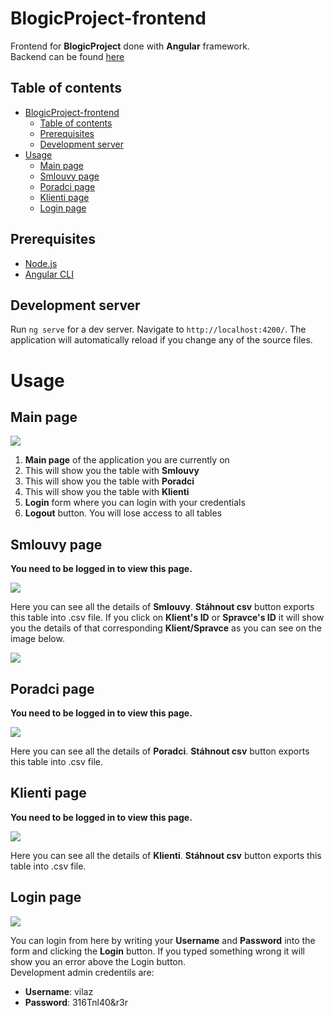 # BlogicProject-frontend
Frontend for **BlogicProject** done with **Angular** framework.  
Backend can be found [here](https://github.com/V1laZ/BlogicProject-backend)

## Table of contents
- [BlogicProject-frontend](#blogicproject-frontend)
  - [Table of contents](#table-of-contents)
  - [Prerequisites](#prerequisites)
  - [Development server](#development-server)
- [Usage](#usage)
  - [Main page](#main-page)
  - [Smlouvy page](#smlouvy-page)
  - [Poradci page](#poradci-page)
  - [Klienti page](#klienti-page)
  - [Login page](#login-page)

## Prerequisites
- [Node.js](https://nodejs.org/en/)
- [Angular CLI](https://github.com/angular/angular-cli)

## Development server

Run `ng serve` for a dev server. Navigate to `http://localhost:4200/`. The application will automatically reload if you change any of the source files.

# Usage
## Main page
![](https://i.imgur.com/c41m9uk.png)
1. **Main page** of the application you are currently on 
2. This will show you the table with **Smlouvy**
3. This will show you the table with **Poradci**
4. This will show you the table with **Klienti**
5. **Login** form where you can login with your credentials
6. **Logout** button. You will lose access to all tables

## Smlouvy page
**You need to be logged in to view this page.**

![](https://imgur.com/z6oEAdg.png)

Here you can see all the details of **Smlouvy**. **Stáhnout csv** button exports this table into .csv file. If you click on **Klient's ID** or **Spravce's ID** it will show you the details of that corresponding **Klient/Spravce** as you can see on the image below.

![](https://imgur.com/sZJXBkZ.png)

## Poradci page
**You need to be logged in to view this page.**

![](https://imgur.com/H3wOkAg.png)

Here you can see all the details of **Poradci**. **Stáhnout csv** button exports this table into .csv file.

## Klienti page
**You need to be logged in to view this page.**

![](https://imgur.com/qzKSptC.png)

Here you can see all the details of **Klienti**. **Stáhnout csv** button exports this table into .csv file.

## Login page

![](https://imgur.com/ybLuFm3.png)

You can login from here by writing your **Username** and **Password** into the form and clicking the **Login** button. If you typed something wrong it will show you an error above the Login button.  
Development admin credentils are:
- **Username**: vilaz
- **Password**: 316Tnl40&r3r